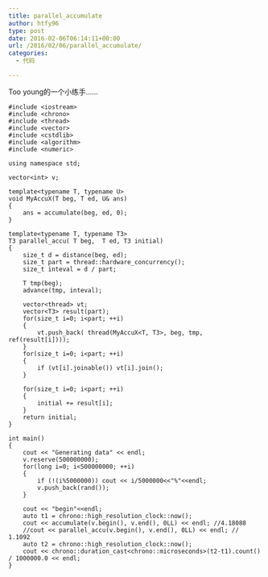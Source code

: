 ```yaml
---
title: parallel_accumulate
author: htfy96
type: post
date: 2016-02-06T06:14:11+00:00
url: /2016/02/06/parallel_accumulate/
categories:
  - 代码

---
```

Too young的一个小练手……

<pre><code class="language-cpp">#include &lt;iostream&gt;
#include &lt;chrono&gt;
#include &lt;thread&gt;
#include &lt;vector&gt;
#include &lt;cstdlib&gt;
#include &lt;algorithm&gt;
#include &lt;numeric&gt;

using namespace std;

vector&lt;int&gt; v;

template&lt;typename T, typename U&gt;
void MyAccuX(T beg, T ed, U& ans)
{
    ans = accumulate(beg, ed, 0);
}

template&lt;typename T, typename T3&gt;
T3 parallel_accu( T beg,  T ed, T3 initial)
{
    size_t d = distance(beg, ed);
    size_t part = thread::hardware_concurrency();
    size_t inteval = d / part;

    T tmp(beg);
    advance(tmp, inteval);

    vector&lt;thread&gt; vt;
    vector&lt;T3&gt; result(part);
    for(size_t i=0; i&lt;part; ++i)
    {
        vt.push_back( thread(MyAccuX&lt;T, T3&gt;, beg, tmp, ref(result[i])));
    }
    for(size_t i=0; i&lt;part; ++i)
    {
        if (vt[i].joinable()) vt[i].join();
    }

    for(size_t i=0; i&lt;part; ++i)
    {
        initial += result[i];
    }
    return initial;
}

int main()
{
    cout &lt;&lt; "Generating data" &lt;&lt; endl;
    v.reserve(500000000);
    for(long i=0; i&lt;500000000; ++i)
    {
        if (!(i%5000000)) cout &lt;&lt; i/5000000&lt;&lt;"%"&lt;&lt;endl;
        v.push_back(rand());
    }

    cout &lt;&lt; "begin"&lt;&lt;endl;
    auto t1 = chrono::high_resolution_clock::now();
    cout &lt;&lt; accumulate(v.begin(), v.end(), 0LL) &lt;&lt; endl; //4.18088
    //cout &lt;&lt; parallel_accu(v.begin(), v.end(), 0LL) &lt;&lt; endl; // 1.1092
    auto t2 = chrono::high_resolution_clock::now();
    cout &lt;&lt; chrono::duration_cast&lt;chrono::microseconds&gt;(t2-t1).count() / 1000000.0 &lt;&lt; endl;
}</code></pre>